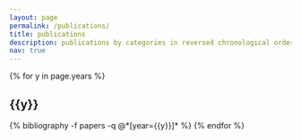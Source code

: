 ```yaml
---
layout: page
permalink: /publications/
title: publications
description: publications by categories in reversed chronological order. generated by jekyll-scholar.
nav: true
---
```


<div class="publications">

{% for y in page.years %}
  <h2 class="year">{{y}}</h2>
  {% bibliography -f papers -q @*[year={{y}}]* %}
{% endfor %}

</div>
